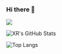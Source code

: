 ### Hi there 👋

<!--
**JunYang1001/JunYang1001** is a ✨ _special_ ✨ repository because its `README.md` (this file) appears on your GitHub profile.

Here are some ideas to get you started:

- 🔭 I’m currently working on ...
- 🌱 I’m currently learning ...
- 👯 I’m looking to collaborate on ...
- 🤔 I’m looking for help with ...
- 💬 Ask me about ...
- 📫 How to reach me: ...
- 😄 Pronouns: ...
- ⚡ Fun fact: ...
-->
![](https://visitor-badge.glitch.me/badge?page_id=JunYang1001)

![XR's GitHub Stats](https://github-readme-stats.vercel.app/api?username=JunYang1001&show_icons=true&count_private=true&hide=prs&theme=default_repocard)

![Top Langs](https://github-readme-stats.vercel.app/api/top-langs/?username=JunYang1001)

